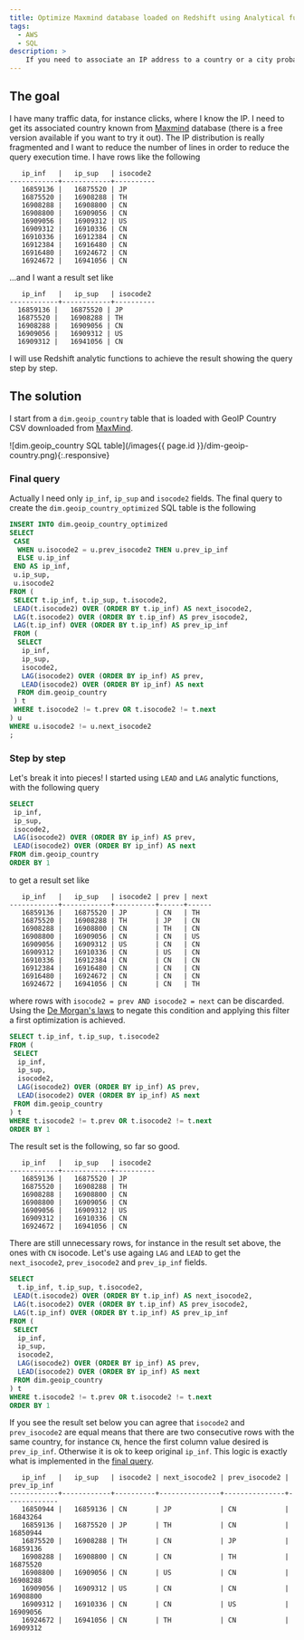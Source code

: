 ```yaml
---
title: Optimize Maxmind database loaded on Redshift using Analytical functions
tags:
  - AWS
  - SQL
description: >
    If you need to associate an IP address to a country or a city probably you will use MaxMind data. If you load it in a relational database you will write a SQL statement that joins your traffic data with MaxMind data, which can be really heavy. This is an attempt to optimize queries by reducing the number of MaxMind data rows.
---
```


## The goal

I have many traffic data, for instance clicks, where I know the IP. I need
to get its associated country known from [Maxmind] database (there is a free
version available if you want to try it out). The IP distribution is
really fragmented and I want to reduce the number of lines in order to
reduce the query execution time. I have rows like the following

```
   ip_inf   |   ip_sup   | isocode2
------------+------------+----------
   16859136 |   16875520 | JP
   16875520 |   16908288 | TH
   16908288 |   16908800 | CN
   16908800 |   16909056 | CN
   16909056 |   16909312 | US
   16909312 |   16910336 | CN
   16910336 |   16912384 | CN
   16912384 |   16916480 | CN
   16916480 |   16924672 | CN
   16924672 |   16941056 | CN
```

...and I want a result set like

```
   ip_inf   |   ip_sup   | isocode2
------------+------------+----------
  16859136 |   16875520 | JP
  16875520 |   16908288 | TH
  16908288 |   16909056 | CN
  16909056 |   16909312 | US
  16909312 |   16941056 | CN
```

I will use Redshift analytic functions to achieve the result showing the
query step by step.

## The solution

I start from a `dim.geoip_country` table that is loaded with GeoIP Country CSV downloaded from [MaxMind].

![dim.geoip_country SQL table](/images{{ page.id }}/dim-geoip-country.png){:.responsive}

### Final query

Actually I need only `ip_inf`, `ip_sup` and `isocode2` fields. The final
query to create the `dim.geoip_country_optimized` SQL table is the following

```sql
INSERT INTO dim.geoip_country_optimized
SELECT
 CASE
  WHEN u.isocode2 = u.prev_isocode2 THEN u.prev_ip_inf
  ELSE u.ip_inf
 END AS ip_inf,
 u.ip_sup,
 u.isocode2
FROM (
 SELECT t.ip_inf, t.ip_sup, t.isocode2,
 LEAD(t.isocode2) OVER (ORDER BY t.ip_inf) AS next_isocode2,
 LAG(t.isocode2) OVER (ORDER BY t.ip_inf) AS prev_isocode2,
 LAG(t.ip_inf) OVER (ORDER BY t.ip_inf) AS prev_ip_inf
 FROM (
  SELECT
   ip_inf,
   ip_sup,
   isocode2,
   LAG(isocode2) OVER (ORDER BY ip_inf) AS prev,
   LEAD(isocode2) OVER (ORDER BY ip_inf) AS next
  FROM dim.geoip_country
 ) t
 WHERE t.isocode2 != t.prev OR t.isocode2 != t.next
) u
WHERE u.isocode2 != u.next_isocode2
;
```

### Step by step

Let's break it into pieces! I started using `LEAD` and `LAG` analytic
functions, with the following query

```sql
SELECT
 ip_inf,
 ip_sup,
 isocode2,
 LAG(isocode2) OVER (ORDER BY ip_inf) AS prev,
 LEAD(isocode2) OVER (ORDER BY ip_inf) AS next
FROM dim.geoip_country
ORDER BY 1
```

to get a result set like

```
   ip_inf   |   ip_sup   | isocode2 | prev | next
------------+------------+----------+------+------
   16859136 |   16875520 | JP       | CN   | TH
   16875520 |   16908288 | TH       | JP   | CN
   16908288 |   16908800 | CN       | TH   | CN
   16908800 |   16909056 | CN       | CN   | US
   16909056 |   16909312 | US       | CN   | CN
   16909312 |   16910336 | CN       | US   | CN
   16910336 |   16912384 | CN       | CN   | CN
   16912384 |   16916480 | CN       | CN   | CN
   16916480 |   16924672 | CN       | CN   | CN
   16924672 |   16941056 | CN       | CN   | TH
```

where rows with `isocode2 = prev AND isocode2 = next` can be discarded.
Using the [De Morgan's laws](https://en.wikipedia.org/wiki/De_Morgan%27s_laws)
to negate this condition and applying this filter a first optimization
is achieved.

```sql
SELECT t.ip_inf, t.ip_sup, t.isocode2
FROM (
 SELECT
  ip_inf,
  ip_sup,
  isocode2,
  LAG(isocode2) OVER (ORDER BY ip_inf) AS prev,
  LEAD(isocode2) OVER (ORDER BY ip_inf) AS next
 FROM dim.geoip_country
) t
WHERE t.isocode2 != t.prev OR t.isocode2 != t.next
ORDER BY 1
```

The result set is the following, so far so good.

```
   ip_inf   |   ip_sup   | isocode2
------------+------------+----------
   16859136 |   16875520 | JP
   16875520 |   16908288 | TH
   16908288 |   16908800 | CN
   16908800 |   16909056 | CN
   16909056 |   16909312 | US
   16909312 |   16910336 | CN
   16924672 |   16941056 | CN
```

There are still unnecessary rows, for instance in the result set above,
the ones with `CN` isocode. Let's use againg `LAG` and `LEAD` to get
the `next_isocode2`, `prev_isocode2` and `prev_ip_inf` fields.

```sql
SELECT
  t.ip_inf, t.ip_sup, t.isocode2,
 LEAD(t.isocode2) OVER (ORDER BY t.ip_inf) AS next_isocode2,
 LAG(t.isocode2) OVER (ORDER BY t.ip_inf) AS prev_isocode2,
 LAG(t.ip_inf) OVER (ORDER BY t.ip_inf) AS prev_ip_inf
FROM (
 SELECT
  ip_inf,
  ip_sup,
  isocode2,
  LAG(isocode2) OVER (ORDER BY ip_inf) AS prev,
  LEAD(isocode2) OVER (ORDER BY ip_inf) AS next
 FROM dim.geoip_country
) t
WHERE t.isocode2 != t.prev OR t.isocode2 != t.next
ORDER BY 1
```

If you see the result set below you can agree that `isocode2` and `prev_isocode2`
are equal means that there are two consecutive rows with the same country,
for instance `CN`, hence the first column value desired is `prev_ip_inf`.
Otherwise it is ok to keep original `ip_inf`.
This logic is exactly what is implemented in the [final query](#final-query).

```
   ip_inf   |   ip_sup   | isocode2 | next_isocode2 | prev_isocode2 | prev_ip_inf
------------+------------+----------+---------------+---------------+-------------
   16850944 |   16859136 | CN       | JP            | CN            |    16843264
   16859136 |   16875520 | JP       | TH            | CN            |    16850944
   16875520 |   16908288 | TH       | CN            | JP            |    16859136
   16908288 |   16908800 | CN       | CN            | TH            |    16875520
   16908800 |   16909056 | CN       | US            | CN            |    16908288
   16909056 |   16909312 | US       | CN            | CN            |    16908800
   16909312 |   16910336 | CN       | CN            | US            |    16909056
   16924672 |   16941056 | CN       | TH            | CN            |    16909312
```

[MaxMind]: https://www.maxmind.com "MaxMind"
